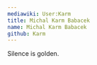 ```yaml
---
mediawiki: User:Karm
title: Michal Karm Babacek
name: Michal Karm Babacek
github: Karm
---
```


Silence is golden.
